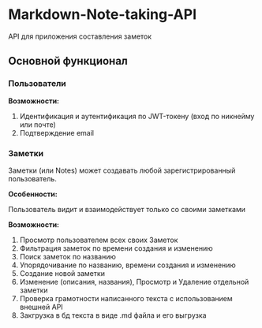 # Markdown-Note-taking-API
API для приложения составления заметок
## Основной функционал
### Пользователи
**Возможности:**
1. Идентификация и аутентификация по JWT-токену (вход по никнейму или почте)
2. Подтверждение email

### Заметки
Заметки (или Notes) может создавать любой зарегистрированный пользователь.

**Особенности:**

Пользователь видит и взаимодействует только со своими заметками

**Возможности:**
1. Просмотр пользователем всех своих Заметок
2. Фильтрация заметок по времени создания и изменению
3. Поиск заметок по названию
4. Упорядочивание по названию, времени создания и изменению
5. Создание новой заметки
6. Изменение (описания, названия), Просмотр и Удаление отдельной заметки
7. Проверка грамотности написанного текста с использованием внешней API 
8. Закгрузка в бд текста в виде .md файла и его выгрузка
